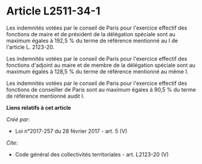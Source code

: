 # Article L2511-34-1

Les indemnités votées par le conseil de Paris pour l'exercice effectif des fonctions de maire et de président de la
délégation spéciale sont au maximum égales à 192,5 % du terme de référence mentionné au I de l'article L. 2123-20. 

Les indemnités votées par le conseil de Paris pour l'exercice effectif des fonctions d'adjoint au maire et de membre de la
délégation spéciale sont au maximum égales à 128,5 % du terme de référence mentionné au même I. 

Les indemnités votées par le conseil de Paris pour l'exercice effectif des fonctions de conseiller de Paris sont au maximum
égales à 90,5 % du terme de référence mentionné audit I.

**Liens relatifs à cet article**

_Créé par_:

  - Loi n°2017-257 du 28 février 2017 - art. 5 (V)

_Cite_:

  - Code général des collectivités territoriales - art. L2123-20 (V)
